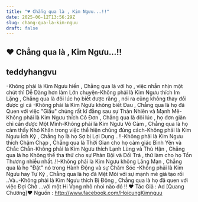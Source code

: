 ```yaml
---
title: "♥ Chẳng qua là , Kim Ngưu...!!"
date: 2025-06-12T13:56:29Z
slug: chang-qua-la-kim-nguu
draft: false
---
```


## ♥ Chẳng qua là , Kim Ngưu...!!

## teddyhangvu

-Không phải là Kim Ngưu hiền , Chẳng qua là với họ , việc nhẫn nhịn một chút thì Dễ Dàng hơn làm Lớn chuyện-Không phải là Kim Ngưu thích Im Lặng , Chẳng qua là đôi lúc họ biết được rằng , nói ra cũng không thay đổi được gì cả -Không phải là Kim Ngưu không biết Đau , Chẳng qua là họ đã Quen với việc "Giấu" chúng rất kĩ đằng sau sự Thản Nhiên và Mạnh Mẽ-Không phải là Kim Ngưu thích Cô Đơn , Chẳng qua là đôi lúc , họ đơn giản chỉ cần được Một Mình-Không phải là Kim Ngưu Vô Cảm , Chẳng qua là họ cảm thấy Khó Khăn trong việc thể hiện chúng đúng cách-Không phải là Kim Ngưu Ích Kỹ , Chẳng họ là họ Sợ bị Lợi Dụng ..!!-Không phải là Kim Ngưu thích Chậm Chạp , Chẳng qua là Thời Gian cho họ cảm giác Bình Yên và Chắc Chắn-Không phải là Kim Ngưu thích Lạnh Lùng và Thù Hận , Chẳng qua là họ Không thể tha thứ cho sự Phản Bội và Dối Trá , thứ làm cho họ Tổn Thương nhiều nhất..!!-Không phải là Kim Ngưu không Lãng Mạn , Chẳng qua là họ "Đặt" nó trong Hành Động và sự Chăm Sóc -Không phải là Kim Ngưu hay Tự Kỷ , Chẳng qua là họ đã Mệt Mỏi với sự mạnh mẻ giả tạo rồi ..Và..-Không phải là Kim Ngưu thích Bị Động , Chẳng qua là họ đã quen với việc Đợi Chờ ...với một Hi Vọng nhỏ nhoi nào đó !! ♥ Tác Giả : Ad [Quang Chương]♥ Nguồn : http://www.facebook.com/HoicungKimnguu